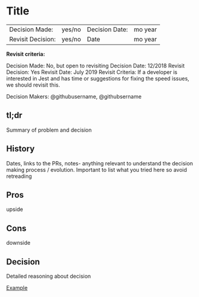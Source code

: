 # Title 

|   |   |   |   |
|---|---|---|---|
|Decision Made:|yes/no |Decision Date:|mo year| 
|Revisit Decision:|yes/no|Date| mo year| 
**Revisit criteria:** 


Decision Made:	No, but open to revisiting	Decision Date:	12/2018
Revisit Decision:	Yes	Revisit Date:	July 2019
Revisit Criteria: If a developer is interested in Jest and has time or suggestions for fixing the speed issues, we should revisit this.

Decision Makers: @githubusername, @githubsername

## tl;dr

Summary of problem and decision 

## History

Dates, links to the PRs, notes- anything relevant to understand the decision making process / evolution. Important to list what you tried here so avoid retreading 

## Pros

upside

## Cons

downside 

## Decision

Detailed reasoning about decision 

[Example](https://department-of-veterans-affairs.github.io/veteran-facing-services-tools/platform/front-end-standards/documented-decisions/jest/)
